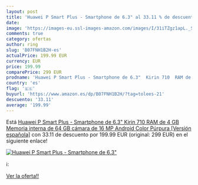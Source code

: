 ```yaml
---
layout: post
title: 'Huawei P Smart Plus - Smartphone de 6.3" al 33.11 % de descuento'
date: 
image: 'https://images-eu.ssl-images-amazon.com/images/I/31iTZgz1apL._SL200_.jpg'
comments: true
category: ofertas
author: ring
slug: 'B07FNH1B2H-es'
actualPrice: 199.99 EUR
currency: EUR
price: 199.99
comparePrice: 299 EUR
prodname: 'Huawei P Smart Plus - Smartphone de 6.3"  Kirin 710  RAM de 4 GB  Memoria interna de 64 GB  cámara de 16 MP  Android  Color Púrpura [Versión española]'
country: 'es'
flag: '🇪🇸'
buyurl: 'https://www.amazon.es/dp/B07FNH1B2H/?tag=tolees-21'
descuento: '33.11'
average: '199.99'
---
```


Está [Huawei P Smart Plus - Smartphone de 6.3"  Kirin 710  RAM de 4 GB  Memoria interna de 64 GB  cámara de 16 MP  Android  Color Púrpura [Versión española]](https://www.amazon.es/dp/B07FNH1B2H/?tag=tolees-21) con 33.11 de descuento por 199.99 EUR (original: 299 EUR) en el siguiente enlace!

[![Huawei P Smart Plus - Smartphone de 6.3"](https://images-eu.ssl-images-amazon.com/images/I/31iTZgz1apL._SL200_.jpg)](https://www.amazon.es/dp/B07FNH1B2H/?tag=tolees-21)

ℹ️:


[Ver la oferta!!](https://www.amazon.es/dp/B07FNH1B2H/?tag=tolees-21)
